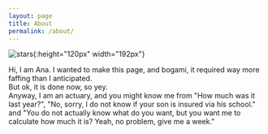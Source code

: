 ```yaml
---
layout: page
title: About
permalink: /about/
---
```


![stars](/david_bowman_1920x1200.jpeg.jpg){:height="120px" width="192px"}  
  
Hi, I am Ana. I wanted to make this page, and bogami, it required way more faffing than I anticipated.  
But ok, it is done now, so yey.  
Anyway, I am an actuary, and you might know me from "How much was it last year?", "No, sorry, I do not know if your son is insured via his school." and "You do not actually know what do you want, but you want me to calculate how much it is? Yeah, no problem, give me a week." 
